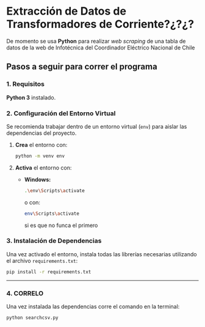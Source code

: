 # Extracción de Datos de Transformadores de Corriente?¿?¿?

De momento se usa **Python** para realizar *web scraping* de una tabla de datos de la web de Infotécnica del Coordinador Eléctrico Nacional de Chile

## Pasos a seguir para correr el programa


### 1. Requisitos

**Python 3** instalado.

### 2. Configuración del Entorno Virtual

Se recomienda trabajar dentro de un entorno virtual (`env`) para aislar las dependencias del proyecto.

1.  **Crea** el entorno con:
    ```bash
    python -m venv env
    ```

2.  **Activa** el entorno con:
    * **Windows:**
        ```bash
        .\env\Scripts\activate
        ```
        o con:
        ```bash
        env\Scripts\activate
        ```
        si es que no funca el primero 

### 3. Instalación de Dependencias

Una vez activado el entorno, instala todas las librerías necesarias utilizando el archivo `requirements.txt`:

```bash
pip install -r requirements.txt
```
---

### 4. CORRELO  

Una vez instalada las dependencias corre el comando en la terminal:
```bash
python searchcsv.py
```
